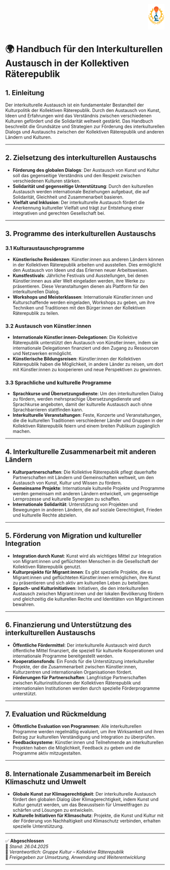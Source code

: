 <p align="right">
  <img src="https://raw.githubusercontent.com/hades-dux/Kollektive-Raeterepublik/main/Meta_und_Systemstruktur/logo_offiziell.png" alt="Logo der Kollektiven Räterepublik" height="80">
</p>

# 🌍 Handbuch für den Interkulturellen Austausch in der Kollektiven Räterepublik

## 1. Einleitung

Der interkulturelle Austausch ist ein fundamentaler Bestandteil der Kulturpolitik der Kollektiven Räterepublik. Durch den Austausch von Kunst, Ideen und Erfahrungen wird das Verständnis zwischen verschiedenen Kulturen gefördert und die Solidarität weltweit gestärkt. Das Handbuch beschreibt die Grundsätze und Strategien zur Förderung des interkulturellen Dialogs und Austauschs zwischen der Kollektiven Räterepublik und anderen Ländern und Kulturen.

---

## 2. Zielsetzung des interkulturellen Austauschs

- **Förderung des globalen Dialogs**: Der Austausch von Kunst und Kultur soll das gegenseitige Verständnis und den Respekt zwischen verschiedenen Kulturen stärken.
- **Solidarität und gegenseitige Unterstützung**: Durch den kulturellen Austausch werden internationale Beziehungen aufgebaut, die auf Solidarität, Gleichheit und Zusammenarbeit basieren.
- **Vielfalt und Inklusion**: Der interkulturelle Austausch fördert die Anerkennung kultureller Vielfalt und trägt zur Entstehung einer integrativen und gerechten Gesellschaft bei.

---

## 3. Programme des interkulturellen Austauschs

### 3.1 Kulturaustauschprogramme

- **Künstlerische Residenzen**: Künstler:innen aus anderen Ländern können in der Kollektiven Räterepublik arbeiten und ausstellen. Dies ermöglicht den Austausch von Ideen und das Erlernen neuer Arbeitsweisen.
- **Kunstfestivals**: Jährliche Festivals und Ausstellungen, bei denen Künstler:innen aus aller Welt eingeladen werden, ihre Werke zu präsentieren. Diese Veranstaltungen dienen als Plattform für den interkulturellen Dialog.
- **Workshops und Meisterklassen**: Internationale Künstler:innen und Kulturschaffende werden eingeladen, Workshops zu geben, um ihre Techniken und Traditionen mit den Bürger:innen der Kollektiven Räterepublik zu teilen.

### 3.2 Austausch von Künstler:innen

- **Internationale Künstler:innen-Delegationen**: Die Kollektive Räterepublik unterstützt den Austausch von Künstler:innen, indem sie internationale Delegationen finanziert und den Zugang zu Ressourcen und Netzwerken ermöglicht.
- **Künstlerische Bildungsreisen**: Künstler:innen der Kollektiven Räterepublik haben die Möglichkeit, in andere Länder zu reisen, um dort mit Künstler:innen zu kooperieren und neue Perspektiven zu gewinnen.

### 3.3 Sprachliche und kulturelle Programme

- **Sprachkurse und Übersetzungsdienste**: Um den interkulturellen Dialog zu fördern, werden mehrsprachige Übersetzungsdienste und Sprachkurse angeboten, damit der kulturelle Austausch auch ohne Sprachbarrieren stattfinden kann.
- **Interkulturelle Veranstaltungen**: Feste, Konzerte und Veranstaltungen, die die kulturellen Traditionen verschiedener Länder und Gruppen in der Kollektiven Räterepublik feiern und einem breiten Publikum zugänglich machen.

---

## 4. Interkulturelle Zusammenarbeit mit anderen Ländern

- **Kulturpartnerschaften**: Die Kollektive Räterepublik pflegt dauerhafte Partnerschaften mit Ländern und Gemeinschaften weltweit, um den Austausch von Kunst, Kultur und Wissen zu fördern.
- **Gemeinsame Projekte**: Internationale kulturelle Projekte und Programme werden gemeinsam mit anderen Ländern entwickelt, um gegenseitige Lernprozesse und kulturelle Synergien zu schaffen.
- **Internationale Solidarität**: Unterstützung von Projekten und Bewegungen in anderen Ländern, die auf soziale Gerechtigkeit, Frieden und kulturelle Rechte abzielen.

---

## 5. Förderung von Migration und kultureller Integration

- **Integration durch Kunst**: Kunst wird als wichtiges Mittel zur Integration von Migrant:innen und geflüchteten Menschen in die Gesellschaft der Kollektiven Räterepublik genutzt.
- **Kulturprojekte für Migrant:innen**: Es gibt spezielle Projekte, die es Migrant:innen und geflüchteten Künstler:innen ermöglichen, ihre Kunst zu präsentieren und sich aktiv am kulturellen Leben zu beteiligen.
- **Sprach- und Kulturinitiativen**: Initiativen, die den interkulturellen Austausch zwischen Migrant:innen und der lokalen Bevölkerung fördern und gleichzeitig die kulturellen Rechte und Identitäten von Migrant:innen bewahren.

---

## 6. Finanzierung und Unterstützung des interkulturellen Austauschs

- **Öffentliche Fördermittel**: Der interkulturelle Austausch wird durch öffentliche Mittel finanziert, die speziell für kulturelle Kooperationen und internationale Programme bereitgestellt werden.
- **Kooperationsfonds**: Ein Fonds für die Unterstützung interkultureller Projekte, der die Zusammenarbeit zwischen Künstler:innen, Kulturzentren und internationalen Organisationen fördert.
- **Förderungen für Partnerschaften**: Langfristige Partnerschaften zwischen Kulturinstitutionen der Kollektiven Räterepublik und internationalen Institutionen werden durch spezielle Förderprogramme unterstützt.

---

## 7. Evaluation und Rückmeldung

- **Öffentliche Evaluation von Programmen**: Alle interkulturellen Programme werden regelmäßig evaluiert, um ihre Wirksamkeit und ihren Beitrag zur kulturellen Verständigung und Integration zu überprüfen.
- **Feedbacksysteme**: Künstler:innen und Teilnehmende an interkulturellen Projekten haben die Möglichkeit, Feedback zu geben und die Programme aktiv mitzugestalten.

---

## 8. Internationale Zusammenarbeit im Bereich Klimaschutz und Umwelt

- **Globale Kunst zur Klimagerechtigkeit**: Der interkulturelle Austausch fördert den globalen Dialog über Klimagerechtigkeit, indem Kunst und Kultur genutzt werden, um das Bewusstsein für Umweltfragen zu schärfen und Lösungen zu entwickeln.
- **Kulturelle Initiativen für Klimaschutz**: Projekte, die Kunst und Kultur mit der Förderung von Nachhaltigkeit und Klimaschutz verbinden, erhalten spezielle Unterstützung.

---

✅ **Abgeschlossen**  
📅 *Stand: 26.04.2025*  
🏩 *Verantwortlich: Gruppe Kultur – Kollektive Räterepublik*  
🔐 *Freigegeben zur Umsetzung, Anwendung und Weiterentwicklung*

---
<!--
Autor: Fabio Weidner
Version: 1.0
Sektion: Kultur
Veröffentlichung: April 2025
-->

